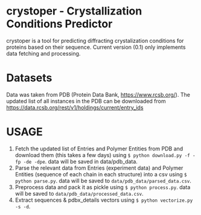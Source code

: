 # crystoper - Crystallization Conditions Predictor  
crystoper is a tool for predicting diffracting crystalization conditions for proteins based on their sequence.
Current version (0.1) only implements data fetching and processing.

# Datasets
Data was taken from PDB (Protein Data Bank, https://www.rcsb.org/).
The updated list of all instances in the PDB can be downloaded from https://data.rcsb.org/rest/v1/holdings/current/entry_ids

# USAGE

1. Fetch the updated list of Entries and Polymer Entities from PDB and download them (this takes a few days) using `$ python download.py -f -fp -de -dpe`.
data will be saved in data/pdb_data.
2. Parse the relevant data from Entries (experiment data) and Polymer Entities (sequence of each chain in each structure) into a csv using `$ python parse.py`.
data will be saved to `data/pdb_data/parsed_data.csv`.
3. Preprocess data and pack it as pickle using `$ python process.py`. 
data will be saved to `data/pdb_data/processed_data.csv`.
4. Extract sequences & pdbx_details vectors using `$ python vectorize.py -s -d`.





